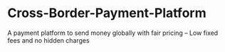 # Cross-Border-Payment-Platform
A payment platform to send money globally with fair pricing – Low fixed fees and no hidden charges 
